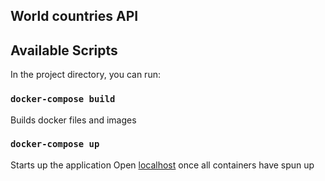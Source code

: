 ## World countries API

## Available Scripts

In the project directory, you can run:

### `docker-compose build`

Builds docker files and images

### `docker-compose up`

Starts up the application
Open [localhost](127.0.0.1:80) once all containers have spun up
